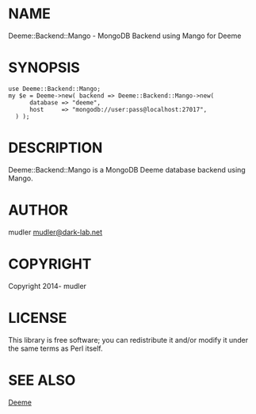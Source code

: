 # NAME

Deeme::Backend::Mango - MongoDB Backend using Mango for Deeme

# SYNOPSIS

    use Deeme::Backend::Mango;
    my $e = Deeme->new( backend => Deeme::Backend::Mango->new(
          database => "deeme",
          host     => "mongodb://user:pass@localhost:27017",
      ) );

# DESCRIPTION

Deeme::Backend::Mango is a MongoDB Deeme database backend using Mango.

# AUTHOR

mudler <mudler@dark-lab.net>

# COPYRIGHT

Copyright 2014- mudler

# LICENSE

This library is free software; you can redistribute it and/or modify
it under the same terms as Perl itself.

# SEE ALSO

[Deeme](https://metacpan.org/pod/Deeme)
